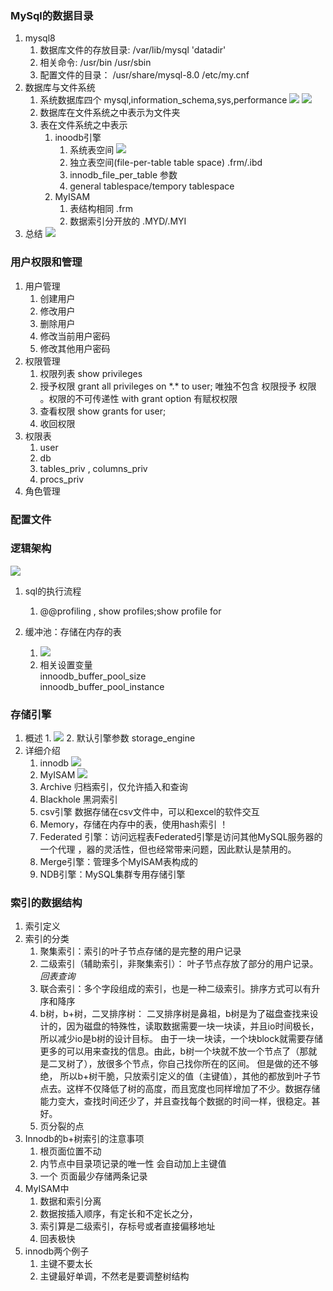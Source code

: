 ### MySql的数据目录
1. mysql8
	1. 数据库文件的存放目录: /var/lib/mysql  'datadir'
	2. 相关命令: /usr/bin   /usr/sbin
	3. 配置文件的目录： /usr/share/mysql-8.0  /etc/my.cnf
2. 数据库与文件系统
	1. 系统数据库四个 mysql,information_schema,sys,performance
	![](image/database.jpg)
	![](image/database2.jpg)
	2. 数据库在文件系统之中表示为文件夹
	3. 表在文件系统之中表示
		1. inoodb引擎
			1. 系统表空间
			![](image/systemTablespace.jpg)
			2. 独立表空间(file-per-table table space)
			.frm/.ibd
			3. innodb_file_per_table 参数
			4. general tablespace/tempory tablespace
		2. MyISAM
			1. 表结构相同 .frm
			2. 数据索引分开放的 .MYD/.MYI
3. 总结
![](image/conclusion.jpg)

### 用户权限和管理
1. 用户管理
	1. 创建用户 
	2. 修改用户
	3. 删除用户
	4. 修改当前用户密码
	5. 修改其他用户密码
2. 权限管理
	1. 权限列表 show privileges
	2. 授予权限 grant all privileges on \*.\* to user; 唯独不包含 权限授予 权限 。权限的不可传递性 with grant option 有赋权权限
	3. 查看权限 show grants for user;
	4. 收回权限
3. 权限表
	1. user
	2. db
	3. tables_priv , columns_priv
	4. procs_priv
4. 角色管理

### 配置文件


### 逻辑架构
![](image/mysql_architecture.jpg)  
1. sql的执行流程  
	1. @@profiling , show profiles;show profile for 
	
2. 缓冲池：存储在内存的表  
	1. ![](image/innodb-architecture.png)  
	2. 相关设置变量  
	innoodb_buffer_pool_size  
	innoodb_buffer_pool_instance  


### 存储引擎
1. 概述
	1. 
		![](image/engines.jpg)
	2. 默认引擎参数 storage_engine
2. 详细介绍
	1. innodb
		![](image/innodb.jpg)
	2. MyISAM
		![](image/MyISAM.jpg)
	3. Archive 归档索引，仅允许插入和查询
	4. Blackhole 黑洞索引
	5. csv引擎 数据存储在csv文件中，可以和excel的软件交互
	6. Memory，存储在内存中的表，使用hash索引
		！[](image/Memory.jpg)
	7. Federated 引擎：访问远程表Federated引擎是访问其他MySQL服务器的一个代理	，器的灵活性，但也经常带来问题，因此默认是禁用的。
 	8. Merge引擎：管理多个MyISAM表构成的
 	9. NDB引擎：MySQL集群专用存储引擎
 

### 索引的数据结构
1. 索引定义
2. 索引的分类
	1. 聚集索引：索引的叶子节点存储的是完整的用户记录
	2. 二级索引（辅助索引，非聚集索引）： 叶子节点存放了部分的用户记录。 *回表查询*
	3. 联合索引：多个字段组成的索引，也是一种二级索引。排序方式可以有升序和降序
	4. b树，b+树，二叉排序树： 二叉排序树是鼻祖，b树是为了磁盘查找来设计的，因为磁盘的特殊性，读取数据需要一块一块读，并且io时间极长，所以减少io是b树的设计目标。 由于一块一块读，一个块block就需要存储更多的可以用来查找的信息。由此，b树一个块就不放一个节点了（那就是二叉树了），放很多个节点，你自己找你所在的区间。 但是做的还不够绝， 所以b+树干脆，只放索引定义的值（主键值），其他的都放到叶子节点去。这样不仅降低了树的高度，而且宽度也同样增加了不少。数据存储能力变大，查找时间还少了，并且查找每个数据的时间一样，很稳定。甚好。
	5. 页分裂的点
3. Innodb的b+树索引的注意事项
	1. 根页面位置不动
	2. 内节点中目录项记录的唯一性
	会自动加上主键值
	3. 一个 页面最少存储两条记录
4. MyISAM中
	1. 数据和索引分离
	2. 数据按插入顺序，有定长和不定长之分，
	3. 索引算是二级索引，存标号或者直接偏移地址
	4. 回表极快
5. innodb两个例子
	1. 主键不要太长
	2. 主键最好单调，不然老是要调整树结构
	

